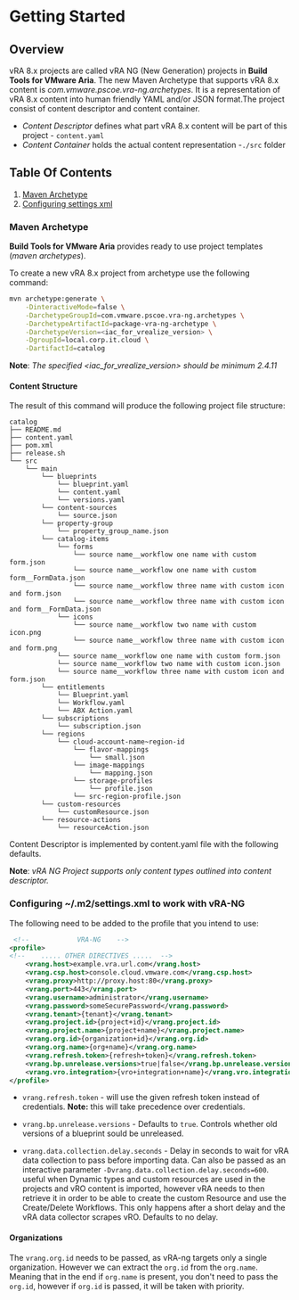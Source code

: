 # Getting Started

## Overview
vRA 8.x projects are called vRA NG (New Generation) projects in **Build Tools for VMware Aria**.
The new Maven Archetype that supports vRA 8.x content is *com.vmware.pscoe.vra-ng.archetypes*.
It is a representation of vRA 8.x content into human friendly YAML and/or JSON format.The project consist of content descriptor and content container.

- *Content Descriptor* defines what part vRA 8.x content will be part of this project - `content.yaml`
- *Content Container* holds the actual content representation -`./src` folder

## Table Of Contents
1. [Maven Archetype](#maven-archetype)
2. [Configuring settings xml](#configuring-m2settingsxml-to-work-with-vra-ng)

### Maven Archetype
**Build Tools for VMware Aria** provides ready to use project templates (*maven archetypes*).

To create a new vRA 8.x project from archetype use the following command:

~~~Bash
mvn archetype:generate \
    -DinteractiveMode=false \
    -DarchetypeGroupId=com.vmware.pscoe.vra-ng.archetypes \
    -DarchetypeArtifactId=package-vra-ng-archetype \
    -DarchetypeVersion=<iac_for_vrealize_version> \
    -DgroupId=local.corp.it.cloud \
    -DartifactId=catalog
~~~

**Note**: *The specified <iac_for_vrealize_version> should be minimum 2.4.11*


#### Content Structure
The result of this command will produce the following project file structure:

~~~ascii
catalog
├── README.md
├── content.yaml
├── pom.xml
├── release.sh
└── src
    └── main
        └── blueprints
            └── blueprint.yaml
            └── content.yaml
            └── versions.yaml
        └── content-sources
            └── source.json
        └── property-group
            └── property_group_name.json
        └── catalog-items
            └── forms
                └── source name__workflow one name with custom form.json
                └── source name__workflow one name with custom form__FormData.json
                └── source name__workflow three name with custom icon and form.json
                └── source name__workflow three name with custom icon and form__FormData.json
            └── icons
                └── source name__workflow two name with custom icon.png
                └── source name__workflow three name with custom icon and form.png
            └── source name__workflow one name with custom form.json
            └── source name__workflow two name with custom icon.json
            └── source name__workflow three name with custom icon and form.json
        └── entitlements
            └── Blueprint.yaml
            └── Workflow.yaml
            └── ABX Action.yaml       
        └── subscriptions
            └── subscription.json
        └── regions
            └── cloud-account-name~region-id
                └── flavor-mappings
                    └── small.json
                └── image-mappings
                    └── mapping.json
                └── storage-profiles
                    └── profile.json
                └── src-region-profile.json
        └── custom-resources
            └── customResource.json
        └── resource-actions
            └── resourceAction.json
~~~

Content Descriptor is implemented by content.yaml file with the following defaults.

**Note**: *vRA NG Project supports only content types outlined into content descriptor.*

### Configuring ~/.m2/settings.xml to work with vRA-NG

The following need to be added to the profile that you intend to use:
```xml
 <!--            VRA-NG    -->
<profile>
<!--    ..... OTHER DIRECTIVES .....  -->
    <vrang.host>example.vra.url.com</vrang.host>
    <vrang.csp.host>console.cloud.vmware.com</vrang.csp.host>
    <vrang.proxy>http://proxy.host:80</vrang.proxy>
    <vrang.port>443</vrang.port>
    <vrang.username>administrator</vrang.username>
    <vrang.password>someSecurePassword</vrang.password>
    <vrang.tenant>{tenant}</vrang.tenant>
    <vrang.project.id>{project+id}</vrang.project.id>
    <vrang.project.name>{project+name}</vrang.project.name>
    <vrang.org.id>{organization+id}</vrang.org.id>
    <vrang.org.name>{org+name}</vrang.org.name>
    <vrang.refresh.token>{refresh+token}</vrang.refresh.token>
    <vrang.bp.unrelease.versions>true|false</vrang.bp.unrelease.versions>
    <vrang.vro.integration>{vro+integration+name}</vrang.vro.integration>
</profile>
```
- `vrang.refresh.token` - will use the given refresh token instead of credentials. **Note:** this will take precedence over
credentials.

- `vrang.bp.unrelease.versions` - Defaults to `true`. Controls whether old versions of a blueprint sould be unreleased.

- `vrang.data.collection.delay.seconds` - Delay in seconds to wait for vRA data collection to pass before importing data. Can also be passed
  as an interactive parameter `-Dvrang.data.collection.delay.seconds=600`. useful when Dynamic types and custom resources are used in the projects and vRO content is imported,
  however vRA needs to then retrieve it in order to be able to create the custom Resource and use the Create/Delete Workflows.
  This only happens after a short delay and the vRA data collector scrapes vRO. Defaults to no delay.

#### Organizations
The `vrang.org.id` needs to be passed, as vRA-ng targets only a single organization. However we can extract the `org.id` from the
`org.name`. Meaning that in the end if `org.name` is present, you don't need to pass the `org.id`, however if `org.id` is passed, it will be
taken with priority.
